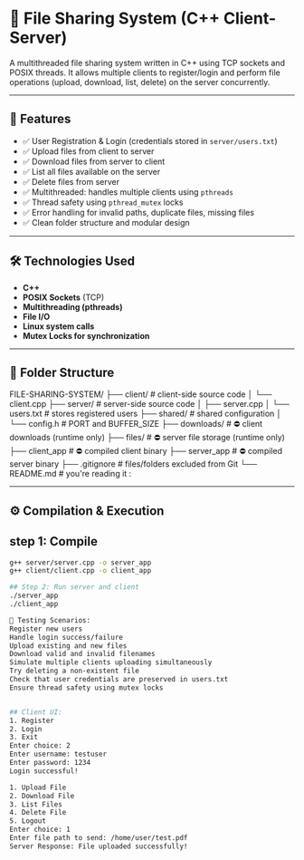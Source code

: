 # 📁 File Sharing System (C++ Client-Server)

A multithreaded file sharing system written in C++ using TCP sockets and POSIX threads. It allows multiple clients to register/login and perform file operations (upload, download, list, delete) on the server concurrently.

---

## 🚀 Features

- ✅ User Registration & Login (credentials stored in `server/users.txt`)
- ✅ Upload files from client to server
- ✅ Download files from server to client
- ✅ List all files available on the server
- ✅ Delete files from server
- ✅ Multithreaded: handles multiple clients using `pthreads`
- ✅ Thread safety using `pthread_mutex` locks
- ✅ Error handling for invalid paths, duplicate files, missing files
- ✅ Clean folder structure and modular design

---

## 🛠️ Technologies Used

- **C++**
- **POSIX Sockets** (TCP)
- **Multithreading (pthreads)**
- **File I/O**
- **Linux system calls**
- **Mutex Locks for synchronization**

---

## 📁 Folder Structure

FILE-SHARING-SYSTEM/
├── client/ # client-side source code
│ └── client.cpp
├── server/ # server-side source code
│ ├── server.cpp
│ └── users.txt # stores registered users
├── shared/ # shared configuration
│ └── config.h # PORT and BUFFER_SIZE
├── downloads/ # ⛔ client downloads (runtime only)
├── files/ # ⛔ server file storage (runtime only)
├── client_app # ⛔ compiled client binary
├── server_app # ⛔ compiled server binary
├── .gitignore # files/folders excluded from Git
└── README.md # you're reading it :


---

## ⚙️ Compilation & Execution

## step 1: Compile

```bash
g++ server/server.cpp -o server_app 
g++ client/client.cpp -o client_app

## Step 2: Run server and client
./server_app
./client_app

🧪 Testing Scenarios:
Register new users
Handle login success/failure
Upload existing and new files
Download valid and invalid filenames
Simulate multiple clients uploading simultaneously
Try deleting a non-existent file
Check that user credentials are preserved in users.txt
Ensure thread safety using mutex locks


## Client UI:
1. Register
2. Login
3. Exit
Enter choice: 2
Enter username: testuser
Enter password: 1234
Login successful!

1. Upload File
2. Download File
3. List Files
4. Delete File
5. Logout
Enter choice: 1
Enter file path to send: /home/user/test.pdf
Server Response: File uploaded successfully!


